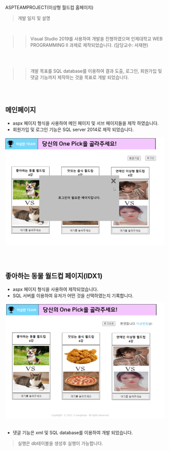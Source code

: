  ASPTEAMPROJECT(이상형 월드컵 홈페이지)
>개발 일지 및 설명 <br>

<br>

>>Visual Studio 2019를 사용하여 개발을 진행하였으며 인제대학교 WEB PROGRAMMING II 과제로 제작되었습니다. (담당교수: 서재현) 

<br><br>
>>개발 목표를 SQL database를 이용하여 결과 도출, 로그인, 회원가입 및 댓글 기능까지 제작하는 것을 목표로 개발 되었습니다. 


<br><br>
## 메인페이지
* aspx 페이지 형식을 사용하여 메인 페이지 및 서브 페이지들을 제작 하였습니다. <br>
* 회원가입 및 로그인 기능은 SQL server 2014로 제작 되었습니다.<br>


![Main](/image_md/mainpage.gif)

<br><br>
## 좋아하는 동물 월드컵 페이지(IDX1)
* aspx 페이지 형식을 사용하여 제작되었습니다. <br>
* SQL 서버를 이용하여 유저가 어떤 것을 선택하였는지 기록합니다. <br>

![Sub](/image_md/subpage.gif)
<br><br>

* 댓글 기능은 xml 및 SQL database를 이용하여 개발 되었습니다.



>실행은 db테이블을 생성후 실행이 가능합니다.

